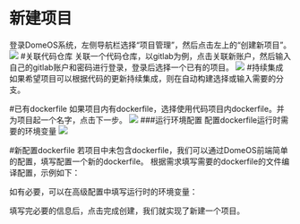 # 新建项目

登录DomeOS系统，左侧导航栏选择“项目管理”，然后点击左上的“创建新项目”。
![](http://881471b33d4f9.cdn.sohucs.com/q_mini/newproject1.jpg)
#关联代码仓库
关联一个代码仓库，以gitlab为例，点击关联新账户，然后输入自己的gitlab账户和密码进行登录，登录后选择一个已有的项目。
![](http://881471b33d4f9.cdn.sohucs.com/q_mini/newproject2.jpg)
#持续集成
如果希望项目可以根据代码的更新持续集成，则在自动构建选择或输入需要的分支。

#已有dockerfile
如果项目内有dockerfile，选择使用代码项目内dockerfile。并为项目起一个名字，点击下一步。
![](http://881471b33d4f9.cdn.sohucs.com/q_mini/newproject3.jpg)
###运行环境配置
配置dockerfile运行时需要的环境变量
![](http://881471b33d4f9.cdn.sohucs.com/q_mini/newproject4.jpg)

#新配置dockerfile
若项目中未包含dockerfile，我们可以通过DomeOS前端简单的配置，填写配置一个新的dockerfile。
根据需求填写需要的dockerfile的文件编译配置，示例如下：
[](http://881471b33d4f9.cdn.sohucs.com/q_mini/newproject5.jpg)

如有必要，可以在高级配置中填写运行时的环境变量：
[](http://881471b33d4f9.cdn.sohucs.com/q_mini/newproject6.jpg)

填写完必要的信息后，点击完成创建，我们就实现了新建一个项目。